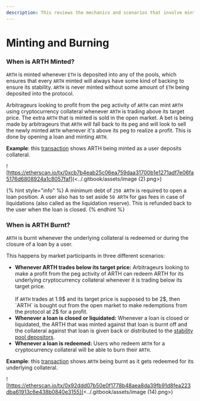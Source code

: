 ```yaml
---
description: This reviews the mechanics and scenarios that involve minting and burning ARTH
---
```


# Minting and Burning

### When is ARTH Minted?

`ARTH` is minted whenever `ETH` is deposited into any of the  pools, which ensures that every `ARTH` minted will always have some kind of backing to ensure its stability. `ARTH` is never minted without some amount of `ETH` being deposited into the protocol.&#x20;

Arbitrageurs looking to profit from the peg activity of `ARTH` can mint `ARTH` using cryptocurrency collateral whenever `ARTH` is trading above its target price. The extra `ARTH` that is minted is sold in the open market. A bet is being made by arbitrageurs that `ARTH` will fall back to its peg and will look to sell the newly minted `ARTH` whenever it's above its peg to realize a profit. This is done by opening a loan and minting `ARTH`.

**Example**: this [transaction](https://etherscan.io/tx/0xcb7b4eab25c06ea759daa31700b1e1271adf7e06fa5176d6808924a1c8057faf) shows ARTH being minted as a user deposits collateral.

![https://etherscan.io/tx/0xcb7b4eab25c06ea759daa31700b1e1271adf7e06fa5176d6808924a1c8057faf](<../.gitbook/assets/image (2).png>)

{% hint style="info" %}
A minimum debt of `250 ARTH` is required to open a loan position. A user also has to set aside `50 ARTH` for gas fees in case of liquidations (also called as the liquidation reserve). This is refunded back to the user when the loan is closed.&#x20;
{% endhint %}

### When is ARTH Burnt?

`ARTH` is burnt whenever the underlying collateral is redeemed or during the closure of a loan by a user.&#x20;

This happens by market participants in three different scenarios:

* **Whenever ARTH trades below its target price:** Arbitrageurs looking to make a profit from the peg activity of ARTH can redeem ARTH for its underlying cryptocurrency collateral whenever it is trading below its target price. \
  \
  If `ARTH` trades at 1.9$ and its target price is supposed to be 2$, then `ARTH` is bought out from the open market to make redemptions from the protocol at 2$ for a profit.
* **Whenever a loan is closed or liquidated:** Whenever a loan is closed or liquidated, the ARTH that was minted against that loan is burnt off and the collateral against that loan is given back or distributed to the [stability pool depositors](stability-pool.md).
* **Whenever a loan is redeemed:** Users who redeem `ARTH` for a cryptocurrency collateral will be able to burn their `ARTH`.

**Example**: this [transaction](https://etherscan.io/tx/0x92ddd07b50e0f1778b48aea8da39fb91d8fea223dba61913c6e438b0840e3155) shows `ARTH` being burnt as it gets redeemed for its underlying collateral.&#x20;

![https://etherscan.io/tx/0x92ddd07b50e0f1778b48aea8da39fb91d8fea223dba61913c6e438b0840e3155](<../.gitbook/assets/image (14).png>)
